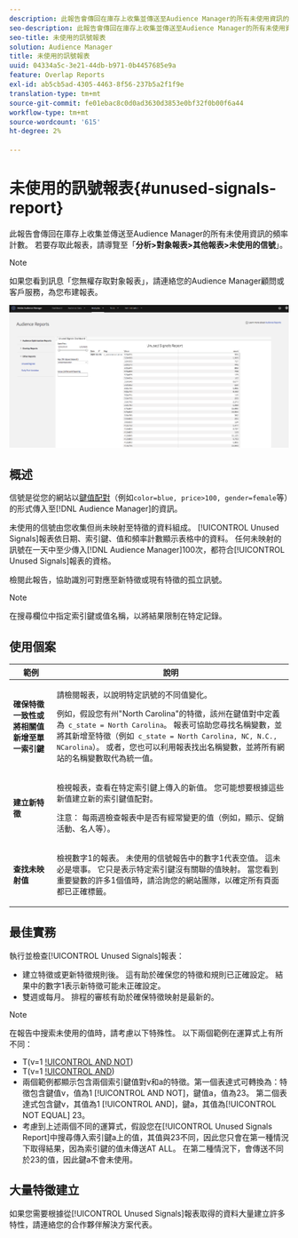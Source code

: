 ```yaml
---
description: 此報告會傳回在庫存上收集並傳送至Audience Manager的所有未使用資訊的頻率計數。
seo-description: 此報告會傳回在庫存上收集並傳送至Audience Manager的所有未使用資訊的頻率計數。
seo-title: 未使用的訊號報表
solution: Audience Manager
title: 未使用的訊號報表
uuid: 04334a5c-3e21-44db-b971-0b4457685e9a
feature: Overlap Reports
exl-id: ab5cb5ad-4305-4463-8f56-237b5a2f1f9e
translation-type: tm+mt
source-git-commit: fe01ebac8c0d0ad3630d3853e0bf32f0b00f6a44
workflow-type: tm+mt
source-wordcount: '615'
ht-degree: 2%

---
```


# 未使用的訊號報表{#unused-signals-report}

此報告會傳回在庫存上收集並傳送至Audience Manager的所有未使用資訊的頻率計數。 若要存取此報表，請導覽至「**分析>對象報表>其他報表>未使用的信號**」。

>[!NOTE]
>
>如果您看到訊息「您無權存取對象報表」，請連絡您的Audience Manager顧問或客戶服務，為您布建報表。

![未使用訊號報表的螢幕擷取](/help/using/reporting/dynamic-reports/assets/unused-signals.png)

## 概述

信號是從您的網站以[鍵值配對](../../reference/key-value-pairs-explained.md)（例如`color=blue, price>100, gender=female`等）的形式傳入至[!DNL Audience Manager]的資訊。

未使用的信號由您收集但尚未映射至特徵的資料組成。 [!UICONTROL Unused Signals]報表依日期、索引鍵、值和頻率計數顯示表格中的資料。 任何未映射的訊號在一天中至少傳入[!DNL Audience Manager]100次，都符合[!UICONTROL Unused Signals]報表的資格。

檢閱此報告，協助識別可對應至新特徵或現有特徵的孤立訊號。

>[!NOTE]
>
>在搜尋欄位中指定索引鍵或值名稱，以將結果限制在特定記錄。

## 使用個案

<table id="table_E5EE0EC078E14EF4B197243488517A2D"> 
 <thead> 
  <tr> 
   <th colname="col1" class="entry"> 範例 </th> 
   <th colname="col2" class="entry"> 說明 </th> 
  </tr> 
 </thead>
 <tbody> 
  <tr> 
   <td colname="col1"> <p><b>確保特徵一致性或將相關值新增至單一索引鍵</b> </p> </td> 
   <td colname="col2"> <p>請檢閱報表，以說明特定訊號的不同值變化。 </p> <p>例如，假設您有州"North Carolina"的特徵，該州在鍵值對中定義為<code> c_state = North Carolina</code>。 報表可協助您尋找名稱變數，並將其新增至特徵（例如<code> c_state = North Carolina, NC, N.C., NCarolina</code>）。 或者，您也可以利用報表找出名稱變數，並將所有網站的名稱變數取代為統一值。 </p> <p> </p> </td> 
  </tr> 
  <tr> 
   <td colname="col1"> <p><b>建立新特徵</b> </p> </td> 
   <td colname="col2"> <p>檢視報表，查看在特定索引鍵上傳入的新值。 您可能想要根據這些新值建立新的索引鍵值配對。 </p> <p> <p>注意： 每兩週檢查報表中是否有經常變更的值（例如，顯示、促銷活動、名人等）。 </p> </p> </td> 
  </tr> 
  <tr> 
   <td colname="col1"> <p><b>查找未映射值</b> </p> </td> 
   <td colname="col2"> <p>檢視數字1的報表。 <span class="wintitle">未使用的信號</span>報告中的數字1代表空值。 這未必是壞事。 它只是表示特定索引鍵沒有關聯的值映射。 當您看到重要變數的許多1個值時，請洽詢您的網站團隊，以確定所有頁面都已正確標籤。 </p> </td> 
  </tr> 
 </tbody> 
</table>

## 最佳實務

執行並檢查[!UICONTROL Unused Signals]報表：

* 建立特徵或更新特徵規則後。 這有助於確保您的特徵和規則已正確設定。 結果中的數字1表示新特徵可能未正確設定。
* 雙週或每月。 排程的審核有助於確保特徵映射是最新的。

>[!NOTE]
>
>在報告中搜索未使用的值時，請考慮以下特殊性。 以下兩個範例在運算式上有所不同：

* T(v=1 [!UICONTROL AND NOT](a=23))
* T(v=1 [!UICONTROL AND](a!=23))
* 兩個範例都顯示包含兩個索引鍵值對v和a的特徵。第一個表達式可轉換為：特徵包含鍵值v，值為1 [!UICONTROL AND NOT]，鍵值a，值為23。 第二個表達式包含鍵v，其值為1 [!UICONTROL AND]，鍵a，其值為[!UICONTROL NOT EQUAL] 23。
* 考慮到上述兩個不同的運算式，假設您在[!UICONTROL Unused Signals Report]中搜尋傳入索引鍵a上的值，其值與23不同，因此您只會在第一種情況下取得結果，因為索引鍵的值未傳送AT ALL。 在第二種情況下，會傳送不同於23的值，因此鍵a不會未使用。

## 大量特徵建立

如果您需要根據從[!UICONTROL Unused Signals]報表取得的資料大量建立許多特性，請連絡您的合作夥伴解決方案代表。
